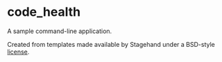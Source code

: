 # code_health

A sample command-line application.

Created from templates made available by Stagehand under a BSD-style
[license](https://github.com/dart-lang/stagehand/blob/master/LICENSE).
